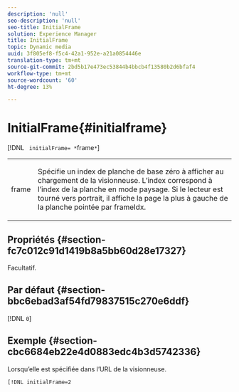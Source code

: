 ```yaml
---
description: 'null'
seo-description: 'null'
seo-title: InitialFrame
solution: Experience Manager
title: InitialFrame
topic: Dynamic media
uuid: 3f805ef8-f5c4-42a1-952e-a21a0854446e
translation-type: tm+mt
source-git-commit: 2bd5b17e473ec53844b4bbcb4f13580b2d6bfaf4
workflow-type: tm+mt
source-wordcount: '60'
ht-degree: 13%

---
```



# InitialFrame{#initialframe}

[!DNL ` initialFrame= *`frame`*`]

<table id="table_06B5F795889E402FB6BCEA4D882E1422"> 
 <tbody> 
  <tr> 
   <td colname="col1"> <p> <span class="codeph"><span class="varname"> frame</span></span> </p> </td> 
   <td colname="col2"> <p> Spécifie un index de planche de base zéro à afficher au chargement de la visionneuse. L’index correspond à l’index de la planche en mode paysage. Si le lecteur est tourné vers portrait, il affiche la page la plus à gauche de la planche pointée par <span class="codeph"> frameIdx</span>. </p> </td> 
  </tr> 
 </tbody> 
</table>

## Propriétés {#section-fc7c012c91d1419b8a5bb60d28e17327}

Facultatif.

## Par défaut {#section-bbc6ebad3af54fd79837515c270e6ddf}

[!DNL `0`]

## Exemple {#section-cbc6684eb22e4d0883edc4b3d5742336}

Lorsqu’elle est spécifiée dans l’URL de la visionneuse.

```
[!DNL initialFrame=2
```

